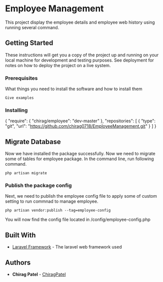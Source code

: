 # Employee Management

This project display the employee details and employee web history using running several command.

## Getting Started

These instructions will get you a copy of the project up and running on your local machine for development and testing purposes. See deployment for notes on how to deploy the project on a live system.

### Prerequisites

What things you need to install the software and how to install them

```
Give examples
```

### Installing

{
    "require": {
        "chirag/employee": "dev-master"
    },
    "repositories": [
        {
            "type": "git",
            "url": "https://github.com/chirag0718/EmployeeManagement.git"
        }
    ]
}

## Migrate Database

Now we have installed the package successfully. Now we need to migrate some of tables for employee package. In the command line, run following command.
```
php artisan migrate
```

### Publish the package config

Next, we need to publish the employee config file to apply some of custom setting to run commnad to manage employee.

```
php artisan vendor:publish --tag=employee-config
```
You will now find the config file located in /config/employee-config.php

## Built With

* [Laravel Framework](https://github.com/laravel/laravel) - The laravel web framework used

## Authors

* **Chirag Patel** - [ChiragPatel](hhttps://github.com/chirag0718)
